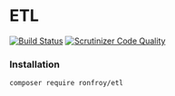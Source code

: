 ETL
===

[![Build Status](https://travis-ci.org/ronfroy/ETL.svg?branch=master)](https://travis-ci.org/ronfroy/ETL) [![Scrutinizer Code Quality](https://scrutinizer-ci.com/g/ronfroy/ETL/badges/quality-score.png?b=master)](https://scrutinizer-ci.com/g/ronfroy/ETL/?branch=master) 

### Installation
```
composer require ronfroy/etl
```
